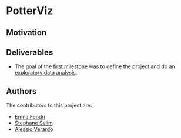 # PotterViz
## Motivation
## Deliverables
- The goal of the [first milestone](deliverables/milestone1.md) was to define the project and do an [exploratory data analysis](python/exploratory_data_analysis.ipynb). 
## Authors
The contributors to this project are:
- [Emna Fendri](https://github.com/Emna-FENDRI)
- [Stephane Selim](https://github.com/stefnans)
- [Alessio Verardo](https://github.com/AlessioVerardo)
